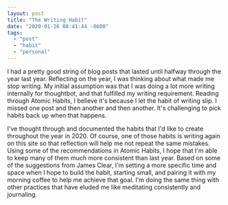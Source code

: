 ```yaml
---
layout: post
title: "The Writing Habit"
date: "2020-01-26 08:41:44 -0600"
tags:
  - "post"
  - "habit"
  - "personal"
---
```


I had a pretty good string of blog posts that lasted until halfway through the year last year. Reflecting on the year, I was thinking about what made me stop writing. My initial assumption was that I was doing a lot more writing internally for thoughtbot, and that fulfilled my writing requirement. Reading through Atomic Habits, I believe it's because I let the habit of writing slip. I missed one post and then another and then another. It's challenging to pick habits back up when that happens.

I've thought through and documented the habits that I'd like to create throughout the year in 2020. Of course, one of those habits is writing again on this site so that reflection will help me not repeat the same mistakes. Using some of the recommendations in Atomic Habits, I hope that I'm able to keep many of them much more consistent than last year. Based on some of the suggestions from James Clear, I'm setting a more specific time and space when I hope to build the habit, starting small, and pairing it with my morning coffee to help me achieve that goal. I'm doing the same thing with other practices that have eluded me like meditating consistently and journaling.
